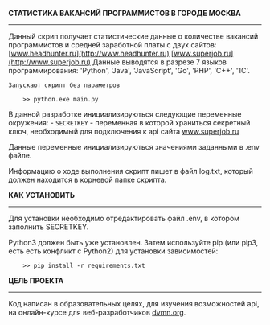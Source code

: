 ﻿**СТАТИСТИКА ВАКАНСИЙ ПРОГРАММИСТОВ В ГОРОДЕ МОСКВА**
_________________________________________________________________________________________________

Данный скрип получает статистические данные о количестве вакансий программистов и средней заработной платы с двух сайтов:
[www.headhunter.ru](http://www.headhunter.ru)
[www.superjob.ru](http://www.superjob.ru)
Данные выводятся в разрезе 7 языков программирования: 'Python', 'Java', 'JavaScript', 'Go', 'PHP', 'C++', '1C'.

    Запускают скрипт без параметров
```
    >> python.exe main.py
```	
В данной разработке инициализируються следующие переменные окружения:
		- `SECRETKEY` - переменная в которой храниться секретный ключ, необходимый для подключения к api сайта www.superjob.ru
		
Данные переменные инициализируються значениями заданными в .env файле.

Информацию о ходе выполнения скрипт пишет в файл log.txt, который должен находится в корневой папке скрипта.

**КАК УСТАНОВИТЬ**
_________________________________________________________________________________________________


Для установки необходимо отредактировать файл .env, в котором заполнить SECRETKEY.

Python3 должен быть уже установлен. Затем используйте pip (или pip3, есть есть конфликт с Python2) для установки зависимостей:
```
    >> pip install -r requirements.txt
```

**ЦЕЛЬ ПРОЕКТА**
_________________________________________________________________________________________________

Код написан в образовательных целях, для изучения возможностей api, на онлайн-курсе для веб-разработчиков [dvmn.org](https://dvmn.org).